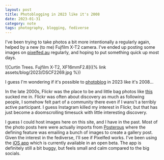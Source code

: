 ```yaml
---
layout: post
title: Photoblogging in 2023 like it's 2008
date: 2023-01-31
category: note
tags: photography, blogging, fediverse
---
```


I've been trying to take photos a bit more intentionally a regularly again,
helped by a new (to me) Fujfilm X-T2 camera. I've ended up posting some images on [pixelfed.au](https://pixelfed.au/charlesmartin) regularly, and hoping to put something quick up most days.

![Curtin Trees. Fujfilm X-T2, XF16mmF2.8]({% link assets/blog/2023/DSCF2269.jpg %})

I guess I'm wondering if it's possible to [photoblog](https://en.wikipedia.org/wiki/Photoblog) in 2023 like it's 2008...

In the late 2000s, Flickr was the place to be and little bag photos like [this](https://www.flickr.com/photos/superlocal/304190507/) sucked me in. Flickr was often about discovery as much as following people, I somehow felt part of a community there even if I wans't a terribly active participant. I guess Instagram killed my interest in Flickr, but that has just become a doomscrolling timesuck with little interesting discovery.

I guess I could host images here on this site, and I have in the past. Most of the photo posts here were actually imports from [Posterous](https://en.wikipedia.org/wiki/Posterous) where the defining feature was emailing a bunch of images to create a gallery post. Given the interest in the fediverse, I'll see if Pixelfed works. I've been using the [iOS app](https://mastodon.social/@pixelfed/109133606987470446) which is currently available in an open beta. The app is definitely still a bit buggy, but feels small and calm compared to the big socials.

